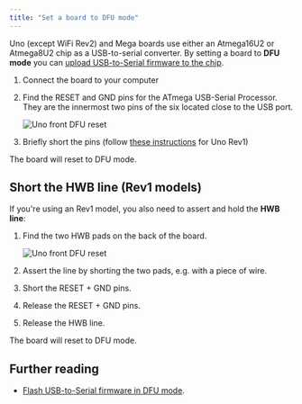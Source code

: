 ```yaml
---
title: "Set a board to DFU mode"
---
```


Uno (except WiFi Rev2) and Mega boards use either an Atmega16U2 or Atmega8U2 chip as a USB-to-serial converter. By setting a board to **DFU mode** you can [upload USB-to-Serial firmware to the chip](https://support.arduino.cc/hc/en-us/articles/4408887452434-Flash-USB-to-serial-firmware-in-DFU-mode).

1. Connect the board to your computer

2. Find the RESET and GND pins for the ATmega USB-Serial Processor. They are the innermost two pins of the six located close to the USB port.

   ![Uno front DFU reset](img/UNO-DFU-reset-pins.png)

3. Briefly short the pins (follow [these instructions](#rev1) for Uno Rev1)

The board will reset to DFU mode.

<h2 id="rev1">Short the HWB line (Rev1 models)</h2>

If you're using an Rev1 model, you also need to assert and hold the **HWB line**:

1. Find the two HWB pads on the back of the board.

   ![Uno front DFU reset](img/UNO-DFU-HWB-line.png)

2. Assert the line by shorting the two pads, e.g. with a piece of wire.

3. Short the RESET + GND pins.

4. Release the RESET + GND pins.

5. Release the HWB line.

The board will reset to DFU mode.

## Further reading

* [Flash USB-to-Serial firmware in DFU mode](https://support.arduino.cc/hc/en-us/articles/4408887452434-Flash-USB-to-serial-firmware-in-DFU-mode).
